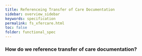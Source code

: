 ```yaml
---
title: Referenceing Transfer of Care Documentation
sidebar: overview_sidebar
keywords: specification
permalink: fs_xfercare.html
toc: false
folder: functional_spec
---
```


### How do we reference transfer of care documentation?
